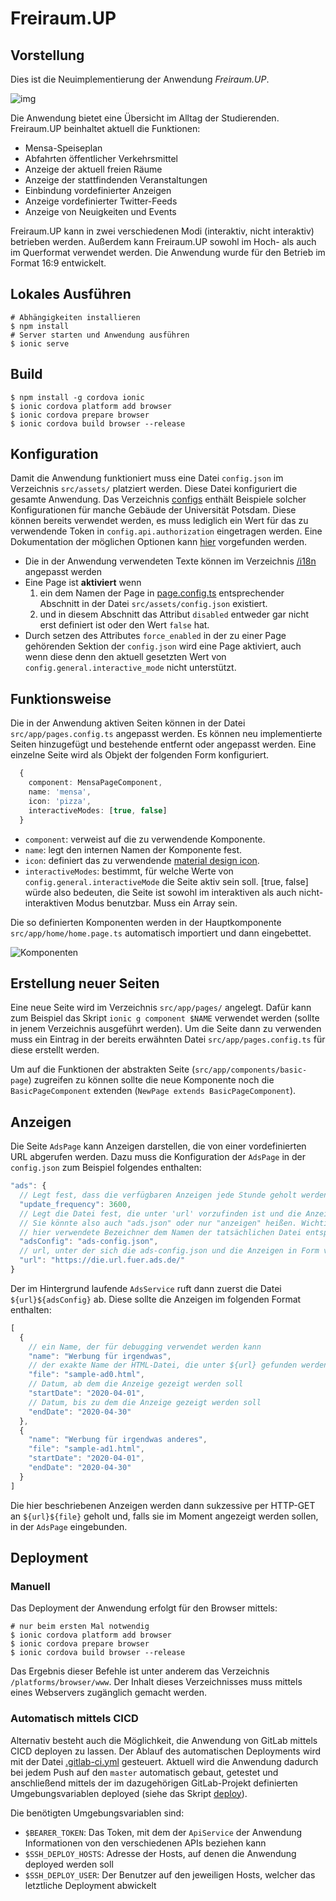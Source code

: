 # Freiraum.UP

## Vorstellung

Dies ist die Neuimplementierung der Anwendung *Freiraum.UP*.

![img](documentation/Freiraum.UP.png)

Die Anwendung bietet eine Übersicht im Alltag der Studierenden. Freiraum.UP beinhaltet aktuell die Funktionen:

- Mensa-Speiseplan
- Abfahrten öffentlicher Verkehrsmittel
- Anzeige der aktuell freien Räume
- Anzeige der stattfindenden Veranstaltungen
- Einbindung vordefinierter Anzeigen
- Anzeige vordefinierter Twitter-Feeds
- Anzeige von Neuigkeiten und Events

Freiraum.UP kann in zwei verschiedenen Modi (interaktiv, nicht interaktiv) betrieben werden. Außerdem
kann Freiraum.UP sowohl im Hoch- als auch im Querformat verwendet werden. Die Anwendung wurde für den Betrieb
im Format 16:9 entwickelt.

## Lokales Ausführen

```shell script
# Abhängigkeiten installieren
$ npm install
# Server starten und Anwendung ausführen
$ ionic serve 
```

## Build

```shell script
$ npm install -g cordova ionic
$ ionic cordova platform add browser  
$ ionic cordova prepare browser
$ ionic cordova build browser --release
```

## Konfiguration

Damit die Anwendung funktioniert muss eine Datei `config.json` im Verzeichnis `src/assets/` platziert werden. 
Diese Datei konfiguriert die gesamte Anwendung. Das Verzeichnis [configs](configs) enthält Beispiele solcher Konfigurationen
für manche Gebäude der Universität Potsdam. Diese können bereits verwendet werden, es muss lediglich ein Wert für das zu
verwendende Token in `config.api.authorization` eingetragen werden. 
Eine Dokumentation der möglichen Optionen kann [hier](src/types/Config.ts) vorgefunden werden.

- Die in der Anwendung verwendeten Texte können im Verzeichnis [/i18n](src/assets/i18n) angepasst werden
- Eine Page ist **aktiviert** wenn
  1. ein dem Namen der Page in [page.config.ts](src/app/pages.config.ts) entsprechender Abschnitt in der Datei
     `src/assets/config.json` existiert.
  2. und in diesem Abschnitt das Attribut `disabled` entweder gar nicht erst definiert ist oder den Wert `false` hat.
- Durch setzen des Attributes `force_enabled` in der zu einer Page gehörenden Sektion der `config.json` wird eine Page
  aktiviert, auch wenn diese denn den aktuell gesetzten Wert von `config.general.interactive_mode` nicht unterstützt.

## Funktionsweise

Die in der Anwendung aktiven Seiten können in der Datei `src/app/pages.config.ts` angepasst werden.
Es können neu implementierte Seiten hinzugefügt und bestehende entfernt oder angepasst werden. Eine einzelne Seite
wird als Objekt der folgenden Form konfiguriert.

```ts
  {
    component: MensaPageComponent,
    name: 'mensa',
    icon: 'pizza',
    interactiveModes: [true, false]
  }
```

- `component`: verweist auf die zu verwendende Komponente.
- `name`: legt den internen Namen der Komponente fest.
- `icon`: definiert das zu verwendende [material design icon](https://ionicons.com/).
- `interactiveModes`: bestimmt, für welche Werte von `config.general.interactiveMode` die Seite aktiv sein soll. [true, false] würde also bedeuten, die Seite ist sowohl im interaktiven als auch nicht-interaktiven Modus benutzbar. Muss ein Array sein.

Die so definierten Komponenten werden in der Hauptkomponente `src/app/home/home.page.ts` automatisch importiert und dann eingebettet.

![Komponenten](documentation/Komponenten.svg)

## Erstellung neuer Seiten

Eine neue Seite wird im Verzeichnis `src/app/pages/` angelegt. Dafür kann zum Beispiel das Skript `ionic g component $NAME` verwendet werden (sollte in jenem Verzeichnis ausgeführt werden). Um die Seite dann zu verwenden muss ein Eintrag in der bereits erwähnten Datei `src/app/pages.config.ts` für diese erstellt werden.

Um auf die Funktionen der abstrakten Seite (`src/app/components/basic-page`) zugreifen zu können sollte die neue Komponente noch die `BasicPageComponent` extenden (`NewPage extends BasicPageComponent`).

## Anzeigen

Die Seite `AdsPage` kann Anzeigen darstellen, die von einer vordefinierten URL abgerufen werden. Dazu muss die Konfiguration der `AdsPage` in der `config.json` zum Beispiel folgendes enthalten:

```js
"ads": {
  // Legt fest, dass die verfügbaren Anzeigen jede Stunde geholt werden
  "update_frequency": 3600,
  // Legt die Datei fest, die unter 'url' vorzufinden ist und die Anzeigen definiert.
  // Sie könnte also auch "ads.json" oder nur "anzeigen" heißen. Wichtig ist nur, dass der
  // hier verwendete Bezeichner dem Namen der tatsächlichen Datei entspricht-
  "adsConfig": "ads-config.json",
  // url, unter der sich die ads-config.json und die Anzeigen in Form von HTML-Dateien befinden 
  "url": "https://die.url.fuer.ads.de/"
}
```

Der im Hintergrund laufende `AdsService` ruft dann zuerst die Datei `${url}${adsConfig}` ab. Diese sollte die Anzeigen im folgenden Format enthalten:

```js
[
  {
    // ein Name, der für debugging verwendet werden kann
    "name": "Werbung für irgendwas",
    // der exakte Name der HTML-Datei, die unter ${url} gefunden werden kann
    "file": "sample-ad0.html",
    // Datum, ab dem die Anzeige gezeigt werden soll
    "startDate": "2020-04-01",
    // Datum, bis zu dem die Anzeige gezeigt werden soll
    "endDate": "2020-04-30"
  },
  {
    "name": "Werbung für irgendwas anderes",
    "file": "sample-ad1.html",
    "startDate": "2020-04-01",
    "endDate": "2020-04-30"
  }
]
```

Die hier beschriebenen Anzeigen werden dann sukzessive per HTTP-GET an `${url}${file}` geholt und, falls sie im Moment 
angezeigt werden sollen, in der `AdsPage` eingebunden.

## Deployment

### Manuell

Das Deployment der Anwendung erfolgt für den Browser mittels:

```shell script
# nur beim ersten Mal notwendig
$ ionic cordova platform add browser
$ ionic cordova prepare browser
$ ionic cordova build browser --release
```

Das Ergebnis dieser Befehle ist unter anderem das Verzeichnis `/platforms/browser/www`. Der Inhalt dieses Verzeichnisses 
muss mittels eines Webservers zugänglich gemacht werden.

### Automatisch mittels CICD

Alternativ besteht auch die Möglichkeit, die Anwendung von GitLab mittels CICD deployen zu lassen. Der Ablauf des 
automatischen Deployments wird mit der Datei [.gitlab-ci.yml](./.gitlab-ci.yml) gesteuert. Aktuell wird die Anwendung 
dadurch bei jedem Push auf den `master` automatisch gebaut, getestet und anschließend mittels der im dazugehörigen 
GitLab-Projekt definierten Umgebungsvariablen deployed (siehe das Skript [deploy](./deploy)).

Die benötigten Umgebungsvariablen sind:

- `$BEARER_TOKEN`: Das Token, mit dem der `ApiService` der Anwendung Informationen von den verschiedenen APIs beziehen kann
- `$SSH_DEPLOY_HOSTS`: Adresse der Hosts, auf denen die Anwendung deployed werden soll
- `$SSH_DEPLOY_USER`: Der Benutzer auf den jeweiligen Hosts, welcher das letztliche Deployment abwickelt
